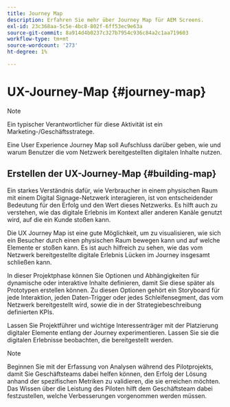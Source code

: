 ```yaml
---
title: Journey Map
description: Erfahren Sie mehr über Journey Map für AEM Screens.
exl-id: 23c368aa-5c5e-4bc8-802f-6ff53ec9e63a
source-git-commit: 8a914d4b0237c327b7954c936c84a2c1aa719603
workflow-type: tm+mt
source-wordcount: '273'
ht-degree: 1%

---
```


# UX-Journey-Map {#journey-map}

>[!NOTE]
>
>Ein typischer Verantwortlicher für diese Aktivität ist ein Marketing-/Geschäftsstratege.

Eine User Experience Journey Map soll Aufschluss darüber geben, wie und warum Benutzer die vom Netzwerk bereitgestellten digitalen Inhalte nutzen.

## Erstellen der UX-Journey-Map {#building-map}

Ein starkes Verständnis dafür, wie Verbraucher in einem physischen Raum mit einem Digital Signage-Netzwerk interagieren, ist von entscheidender Bedeutung für den Erfolg und den Wert dieses Netzwerks. Es hilft auch zu verstehen, wie das digitale Erlebnis im Kontext aller anderen Kanäle genutzt wird, auf die ein Kunde stoßen kann.

Die UX Journey Map ist eine gute Möglichkeit, um zu visualisieren, wie sich ein Besucher durch einen physischen Raum bewegen kann und auf welche Elemente er stoßen kann. Es ist auch hilfreich zu sehen, wie das vom Netzwerk bereitgestellte digitale Erlebnis Lücken im Journey insgesamt schließen kann.

In dieser Projektphase können Sie Optionen und Abhängigkeiten für dynamische oder interaktive Inhalte definieren, damit Sie diese später als Prototypen erstellen können. Zu diesen Optionen gehört ein Storyboard für jede Interaktion, jeden Daten-Trigger oder jedes Schleifensegment, das vom Netzwerk bereitgestellt wird, sowie die in der Strategiebeschreibung definierten KPIs.

Lassen Sie Projektführer und wichtige Interessenträger mit der Platzierung digitaler Elemente entlang der Journey experimentieren. Lassen Sie sie die digitalen Erlebnisse beobachten, die bereitgestellt werden.

>[!NOTE]
> Beginnen Sie mit der Erfassung von Analysen während des Pilotprojekts, damit Sie Geschäftsteams dabei helfen können, den Erfolg der Lösung anhand der spezifischen Metriken zu validieren, die sie erreichen möchten. Das Wissen über die Leistung des Piloten hilft dem Geschäftsteam dabei festzustellen, welche Verbesserungen vorgenommen werden müssen.

